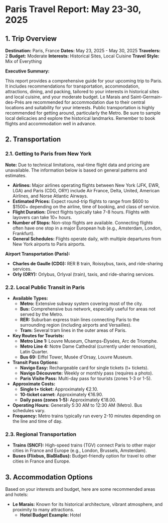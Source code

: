 # Paris Travel Report: May 23-30, 2025

## 1. Trip Overview

**Destination:** Paris, France
**Dates:** May 23, 2025 - May 30, 2025
**Travelers:** 2
**Budget:** Moderate
**Interests:** Historical Sites, Local Cuisine
**Travel Style:** Mix of Everything

**Executive Summary:**

This report provides a comprehensive guide for your upcoming trip to Paris. It includes recommendations for transportation, accommodation, attractions, dining, and packing, tailored to your interests in historical sites and local cuisine, and your moderate budget. Le Marais and Saint-Germain-des-Prés are recommended for accommodation due to their central locations and suitability for your interests. Public transportation is highly recommended for getting around, particularly the Metro. Be sure to sample local delicacies and explore the historical landmarks. Remember to book flights and accommodation well in advance.

## 2. Transportation

### 2.1. Getting to Paris from New York

**Note:** Due to technical limitations, real-time flight data and pricing are unavailable. The information below is based on general patterns and estimates.

*   **Airlines:** Major airlines operating flights between New York (JFK, EWR, LGA) and Paris (CDG, ORY) include Air France, Delta, United, American Airlines, and Norse Atlantic Airways.
*   **Estimated Prices:** Expect round-trip flights to range from $600 to $1500+ depending on the airline, time of booking, and class of service.
*   **Flight Duration:** Direct flights typically take 7-8 hours. Flights with layovers can take 10+ hours.
*   **Number of Stops:** Non-stop flights are available. Connecting flights often have one stop in a major European hub (e.g., Amsterdam, London, Frankfurt).
*   **General Schedules:** Flights operate daily, with multiple departures from New York airports to Paris airports.

**Airport Transportation (Paris):**

*   **Charles de Gaulle (CDG):** RER B train, Roissybus, taxis, and ride-sharing services.
*   **Orly (ORY):** Orlybus, Orlyval (train), taxis, and ride-sharing services.

### 2.2. Local Public Transit in Paris

*   **Available Types:**
    *   **Metro:** Extensive subway system covering most of the city.
    *   **Bus:** Comprehensive bus network, especially useful for areas not served by the Metro.
    *   **RER:** Suburban express train lines connecting Paris to the surrounding region (including airports and Versailles).
    *   **Tram:** Several tram lines in the outer areas of Paris.
*   **Key Routes for Tourists:**
    *   **Metro Line 1:** Louvre Museum, Champs-Élysées, Arc de Triomphe.
    *   **Metro Line 4:** Notre Dame Cathedral (currently under renovation), Latin Quarter.
    *   **Bus 69:** Eiffel Tower, Musée d'Orsay, Louvre Museum.
*   **Transit Pass Options:**
    *   **Navigo Easy:** Rechargeable card for single tickets (t+ tickets).
    *   **Navigo Découverte:** Weekly or monthly pass (requires a photo).
    *   **Paris Visite Pass:** Multi-day pass for tourists (zones 1-3 or 1-5).
*   **Approximate Costs:**
    *   **Single t+ ticket:** Approximately €2.10.
    *   **10-ticket carnet:** Approximately €16.90.
    *   **Daily pass (zones 1-5):** Approximately €18.00.
*   **Operating Hours:** Generally 5:30 AM to 12:30 AM (Metro). Bus schedules vary.
*   **Frequency:** Metro trains typically run every 2-10 minutes depending on the line and time of day.

### 2.3. Regional Transportation

*   **Trains (SNCF):** High-speed trains (TGV) connect Paris to other major cities in France and Europe (e.g., London, Brussels, Amsterdam).
*   **Buses (Flixbus, BlaBlaBus):** Budget-friendly option for travel to other cities in France and Europe.

## 3. Accommodation Options

Based on your interests and budget, here are some recommended areas and hotels:

*   **Le Marais:** Known for its historical architecture, vibrant atmosphere, and proximity to many attractions.
    *   **Hotel Budget Example:** Hotel